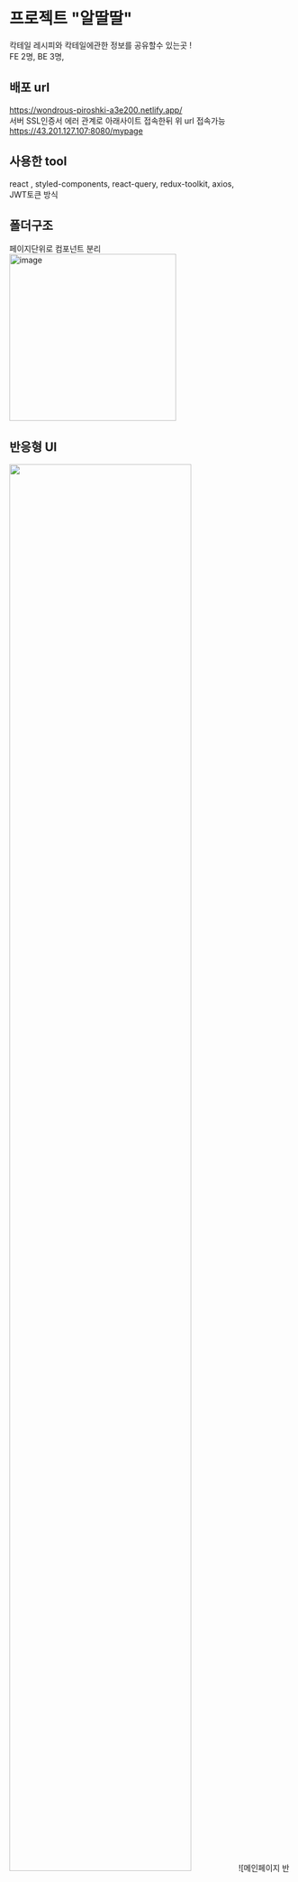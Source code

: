 # 프로젝트 "알딸딸"
칵테일 레시피와 칵테일에관한 정보를 공유할수 있는곳 !<br>
FE 2명, BE 3명,
## 배포 url
<a>https://wondrous-piroshki-a3e200.netlify.app/</a><br>
서버 SSL인증서 에러 관계로 아래사이트 접속한뒤 위 url 접속가능<br>
<a>https://43.201.127.107:8080/mypage</a>

## 사용한 tool<br>
react , styled-components, react-query, redux-toolkit, axios, <br>
JWT토큰 방식

## 폴더구조<br>
페이지단위로 컴포넌트 분리<br>
<img width="296" alt="image" src="https://github.com/LOCA525/project-alddalddal-front/assets/98865366/d54ee144-90fe-4348-82fb-a6e6f20ae875">

## 반응형 UI<br>
<img width="80%" src="https://github.com/LOCA525/project-alddalddal-front/assets/98865366/17dbfc79-47cf-4e19-bc6b-361f7b0944db.gif"/>
![메인페이지 반응형](https://github.com/LOCA525/project-alddalddal-front/assets/98865366/17dbfc79-47cf-4e19-bc6b-361f7b0944db)

![상세페이지 반응형](https://github.com/LOCA525/project-alddalddal-front/assets/98865366/3503953e-4a2d-4d75-8ad0-7723462024bd)

![칵테일,라운지반응형](https://github.com/LOCA525/project-alddalddal-front/assets/98865366/6982b0ad-82fc-4252-baed-98d665c22c27)


## 로그인/회원가입
![로그인기능](https://github.com/LOCA525/project-alddalddal-front/assets/98865366/e3dadb76-4122-4149-86d7-8f10dedadc0c)

## 메인페이지 인기레시피/라운지글 조회
![메인페이지조회기능](https://github.com/LOCA525/project-alddalddal-front/assets/98865366/da4085b0-27ae-4258-8e84-6e6e7c69bc69)

## 칵테일페이지조회 / 찜기능
![칵테일페이지조회,찜기능](https://github.com/LOCA525/project-alddalddal-front/assets/98865366/10de9414-a0df-426b-ab15-93f7c6867dad)

## 라운지
![게시판 수정삭제기능](https://github.com/LOCA525/project-alddalddal-front/assets/98865366/52f42af9-40d0-45b6-b6fc-df4a5f5e5019)

## 마이페이지 / 닉네임수정 찜목록
![마이페이지 기능, 찜목록](https://github.com/LOCA525/project-alddalddal-front/assets/98865366/a78ca61d-d434-481d-9ec9-c24281eead46)

## 로그아웃/ 상태관리
![로그아웃기능](https://github.com/LOCA525/project-alddalddal-front/assets/98865366/a16f5540-ea14-4d27-83be-93d9824c9abe)
